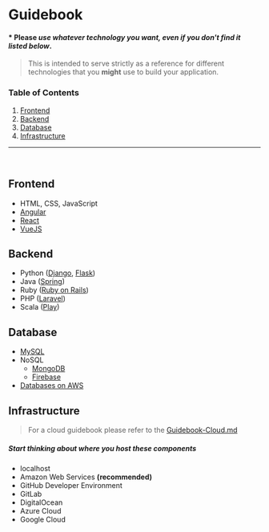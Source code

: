 # Guidebook
#### * Please _use whatever technology you want, even if you don't find it listed below_.

> This is intended to serve strictly as a reference for different technologies that you **might** use to build your application. 

### Table of Contents  
1. [Frontend](#frontend)
2. [Backend](#backend)
3. [Database](#database)  
4. [Infrastructure](#infrastructure)

---  
<br/>

## Frontend
- HTML, CSS, JavaScript
- [Angular](https://angular.io/start)
- [React](https://reactjs.org/docs/create-a-new-react-app.html)
- [VueJS](https://cli.vuejs.org/guide/creating-a-project.html)

## Backend
- Python ([Django](https://docs.djangoproject.com/en/3.0/intro/tutorial01/), [Flask](https://docs.djangoproject.com/en/3.0/intro/tutorial01/))
- Java ([Spring](https://start.spring.io/))
- Ruby ([Ruby on Rails](https://guides.rubyonrails.org/getting_started.html))
- PHP ([Laravel](https://laravel.com/docs/4.2/quick))
- Scala ([Play](https://www.playframework.com/getting-started))


## Database
- [MySQL](https://dev.mysql.com/doc/mysql-getting-started/en/)
- NoSQL
    - [MongoDB](https://mongodb.github.io/node-mongodb-native/3.4/quick-start/quick-start/)
    - [Firebase](https://firebase.google.com/docs/web/setup)
- [Databases on AWS](https://aws.amazon.com/products/databases/)

## Infrastructure

> For a cloud guidebook please refer to the [Guidebook-Cloud.md](Guidebook-Cloud.md)

##### Start thinking about where you host these components
- localhost
- Amazon Web Services **(recommended)**
- GitHub Developer Environment
- GitLab 
- DigitalOcean
- Azure Cloud
- Google Cloud
